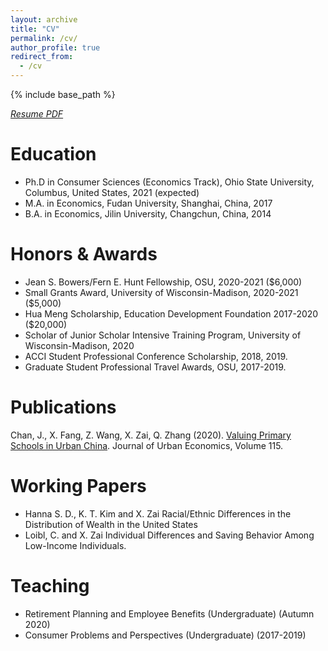 ```yaml
---
layout: archive
title: "CV"
permalink: /cv/
author_profile: true
redirect_from:
  - /cv
---
```


{% include base_path %}

[*Resume PDF*](http://emmazai.github.io/files/CV-June.pdf)


Education
======
* Ph.D in Consumer Sciences (Economics Track), Ohio State University, Columbus, United States, 2021 (expected)
* M.A. in Economics, Fudan University, Shanghai, China, 2017
* B.A. in Economics, Jilin University, Changchun, China, 2014


Honors & Awards
======
* Jean S. Bowers/Fern E. Hunt Fellowship, OSU, 2020-2021 ($6,000)
* Small Grants Award, University of Wisconsin-Madison, 2020-2021 ($5,000)
* Hua Meng Scholarship, Education Development Foundation 2017-2020 ($20,000)
* Scholar of Junior Scholar Intensive Training Program, University of Wisconsin-Madison, 2020
* ACCI Student Professional Conference Scholarship, 2018, 2019.
* Graduate Student Professional Travel Awards, OSU, 2017-2019.

  
Publications
======
Chan, J., X. Fang, Z. Wang, X. Zai, Q. Zhang (2020). [Valuing Primary Schools in Urban China](https://emmazai.github.io/research/). Journal of Urban Economics, Volume 115.
  
Working Papers
======
* Hanna S. D., K. T. Kim and X. Zai Racial/Ethnic Differences in the Distribution of Wealth in the United States
* Loibl, C. and X. Zai Individual Differences and Saving Behavior Among Low-Income Individuals.
  
Teaching
======
* Retirement Planning and Employee Benefits (Undergraduate) (Autumn 2020)
* Consumer Problems and Perspectives (Undergraduate) (2017-2019)
  
